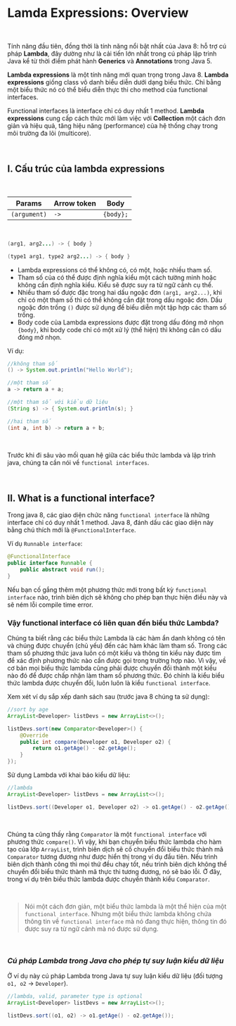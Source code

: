 
# Lamda Expressions: Overview

<br />

Tính năng đầu tiên, đồng thời là tính năng nổi bật nhất của Java 8: hỗ trợ cú pháp **Lambda**,  đây dường như là cải tiến lớn nhất trong cú pháp lập trình Java kể từ thời điểm phát hành **Generics**  và **Annotations** trong Java 5.

**Lambda expressions** là một tính năng mới quan trọng trong Java 8. **Lambda expressions** giống class vô danh biểu diễn dưới dạng biểu thức. Chỉ bằng một biểu thức nó có thể biểu diễn thực thi cho method của functional interfaces. 

Functional interfaces là interface chỉ có duy nhất 1 method. **Lambda expressions** cung cấp cách thức mới làm việc với **Collection** một cách đơn giản và hiệu quả, tăng hiệu năng (performance) của hệ thống chạy trong môi trường đa lõi (multicore).

<br />

## I. Cấu trúc của lambda expressions

<br />

| Params        | Arrow token | Body |
| --------------| ------------ | ---- |
| `(argument)`  | `->` | `{body};` |

<br />

```Java
(arg1, arg2...) -> { body }

(type1 arg1, type2 arg2...) -> { body }
```

- Lambda expressions có thể không có, có một, hoặc nhiều tham số. 
- Tham số của có thể được định nghĩa kiểu một cách tường minh hoặc không cần định nghĩa kiểu. Kiểu sẽ được suy ra từ ngữ cảnh cụ thể.
- Nhiều tham số được đặc trong hai dấu ngoặc đơn `(arg1, arg2...)`, khi chỉ có một tham số thì có thể không cần đặt trong dấu ngoặc đơn. Dấu ngoặc đơn trống `()` được sử dụng để biểu diễn một tập hợp các tham số trống. 
- Body code của Lambda expressions được đặt trong dấu đóng mở nhọn `{body}`, khi body code chỉ có một xử lý (thể hiện) thì không cần có dấu đóng mở nhọn.

Ví dụ:

```Java
//không tham số
() -> System.out.println("Hello World");

//một tham số
a -> return a + a;

//một tham số với kiểu dữ liệu
(String s) -> { System.out.println(s); }

//hai tham số
(int a, int b) -> return a + b;
```

<br />

Trước khi đi sâu vào mối quan hệ giữa các biểu thức lambda và lập trình java, chúng ta cần nói về `functional interfaces`.

<br />

## II. What is a functional interface?

Trong java 8, các giao diện chức năng `functional interface` là những interface chỉ có duy nhất 1 method. Java 8, đánh dấu các giao diện này bằng chú thích mới là `@FunctionalInterface`.

Ví dụ `Runnable interface`:

```java
@FunctionalInterface
public interface Runnable {
    public abstract void run();
}
```

Nếu bạn cố gắng thêm một phương thức mới trong bất kỳ `functional interface` nào, trình biên dịch sẽ không cho phép bạn thực hiện điều này và sẽ ném lỗi compile time error.

### Vậy functional interface có liên quan đến biểu thức Lambda?

Chúng ta biết rằng các biểu thức Lambda là các hàm ẩn danh không có tên và chúng được chuyển (chủ yếu) đến các hàm khác làm tham số. Trong các tham số phương thức java luôn có một kiểu và thông tin kiểu này được tìm để xác định phương thức nào cần được gọi trong trường hợp nào. Vì vậy, về cơ bản mọi biểu thức lambda cũng phải được chuyển đổi thành một kiểu nào đó để được chấp nhận làm tham số phương thức. Đó chính là kiểu biểu thức lambda được chuyển đổi, luôn luôn là kiểu `functional interface`.

Xem xét ví dụ sắp xếp danh sách sau (trước java 8 chúng ta sử dụng):

```java
//sort by age
ArrayList<Developer> listDevs = new ArrayList<>();

listDevs.sort(new Comparator<Developer>() {
    @Override
    public int compare(Developer o1, Developer o2) {
        return o1.getAge() - o2.getAge();
    }
});
```

Sử dụng Lambda với khai báo kiểu dữ liệu:

```java
//lambda
ArrayList<Developer> listDevs = new ArrayList<>();

listDevs.sort((Developer o1, Developer o2) -> o1.getAge() - o2.getAge());
```

<br />

Chúng ta cũng thấy rằng `Comparator` là một `functional interface` với phương thức `compare()`. Vì vậy, khi bạn chuyển biểu thức lambda cho hàm tạo của lớp `ArrayList`, trình biên dịch sẽ cố chuyển đổi biểu thức thành mã `Comparator` tương đương như được hiển thị trong ví dụ đầu tiên. Nếu trình biên dịch thành công thì mọi thứ đều chạy tốt, nếu trình biên dịch không thể chuyển đổi biểu thức thành mã thực thi tương đương, nó sẽ báo lỗi. Ở đây, trong ví dụ trên biểu thức lambda được chuyển thành kiểu `Comparator`.

<br />

> Nói một cách đơn giản, một biểu thức lambda là một thể hiện của một `functional interface`. Nhưng một biểu thức lambda không chứa thông tin về `functional interface` mà nó đang thực hiện, thông tin đó được suy ra từ ngữ cảnh mà nó được sử dụng.

<br />

### *Cú pháp Lambda trong Java cho phép tự suy luận kiểu dữ liệu*

Ở ví dụ này cú pháp Lambda trong Java tự suy luận kiểu dữ liệu (đối tượng `o1, o2` -> `Developer`).

```java
//lambda, valid, parameter type is optional
ArrayList<Developer> listDevs = new ArrayList<>();

listDevs.sort((o1, o2) -> o1.getAge() - o2.getAge());
```

<br />


